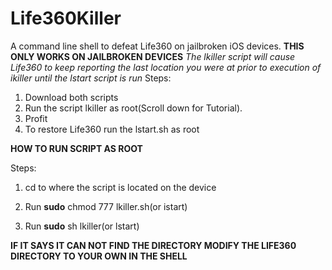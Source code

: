 # Life360Killer
A command line shell to defeat Life360 on jailbroken iOS devices.
**THIS ONLY WORKS ON JAILBROKEN DEVICES**
_The lkiller script will cause Life360 to keep reporting the last location you were at prior to execution of ikiller until the lstart script is run_
Steps:
1. Download both scripts
2. Run the script lkiller as root(Scroll down for Tutorial).
3. Profit
4. To restore Life360 run the lstart.sh as root


**HOW TO RUN SCRIPT AS ROOT**

Steps:

1. cd to where the script is located on the device

2. Run **sudo** chmod 777 lkiller.sh(or istart)

3. Run **sudo** sh lkiller(or lstart)

**IF IT SAYS IT CAN NOT FIND THE DIRECTORY MODIFY THE LIFE360 DIRECTORY TO YOUR OWN IN THE SHELL**
